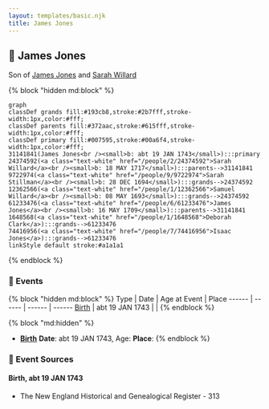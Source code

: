 ```yaml
---
layout: templates/basic.njk
title: James Jones
---
```

## 🔵 James Jones

Son of [James Jones](/people/6/61233476) and [Sarah Willard](/people/2/24374592)

{% block "hidden md:block" %}
```mermaid
graph
classDef grands fill:#193cb8,stroke:#2b7fff,stroke-width:1px,color:#fff;
classDef parents fill:#372aac,stroke:#615fff,stroke-width:1px,color:#fff;
classDef primary fill:#007595,stroke:#00a6f4,stroke-width:1px,color:#fff;
31141841(James Jones<br /><small>b: abt 19 JAN 1743</small>):::primary
24374592(<a class="text-white" href="/people/2/24374592">Sarah Willard</a><br /><small>b: 18 MAY 1717</small>):::parents-->31141841
9722974(<a class="text-white" href="/people/9/9722974">Sarah Stillman</a><br /><small>b: 28 DEC 1694</small>):::grands-->24374592
12362566(<a class="text-white" href="/people/1/12362566">Samuel Willard</a><br /><small>b: 08 MAY 1693</small>):::grands-->24374592
61233476(<a class="text-white" href="/people/6/61233476">James Jones</a><br /><small>b: 16 MAY 1709</small>):::parents-->31141841
1648568(<a class="text-white" href="/people/1/1648568">Deborah Clark</a>):::grands-->61233476
74416956(<a class="text-white" href="/people/7/74416956">Isaac Jones</a>):::grands-->61233476
linkStyle default stroke:#a1a1a1
```
{% endblock %}

### 📆 Events

{% block "hidden md:block" %}
Type | Date | Age at Event | Place
------ | ------ | ------ | ------
[Birth](#event-event-2) | abt 19 JAN 1743 |  |
{% endblock %}

{% block "md:hidden" %}
- **[Birth](#event-event-2)**
**Date**: abt 19 JAN 1743, Age:
**Place**:
{% endblock %}

### 📰 Event Sources

#### <a id="event-event-2"></a> Birth, abt 19 JAN 1743
* The New England Historical and Genealogical Register  - 313